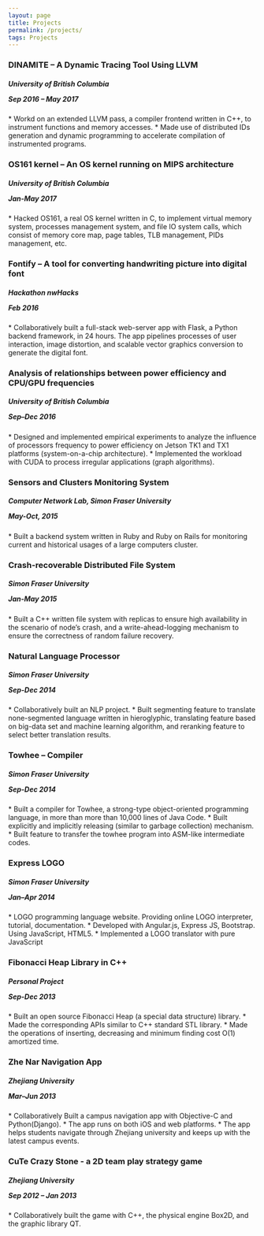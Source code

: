 ```yaml
---
layout: page
title: Projects
permalink: /projects/
tags: Projects
---
```


### DINAMITE – A Dynamic Tracing Tool Using LLVM
<h5>University of British Columbia <p class="right-align">Sep 2016 – May 2017</p></h5>
* Workd on an extended LLVM pass, a compiler frontend written in C++, to instrument functions and memory accesses.
* Made use of distributed IDs generation and dynamic programming to accelerate compilation of instrumented programs.


### OS161 kernel – An OS kernel running on MIPS architecture 
<h5> University of British Columbia <p class="right-align">Jan-May 2017</p></h5>
* Hacked OS161, a real OS kernel written in C, to implement virtual memory system, processes management system, and file IO system calls, which consist of memory core map, page tables, TLB management, PIDs management, etc.


### Fontify – A tool for converting handwriting picture into digital font 
<h5> Hackathon nwHacks <p class="right-align">Feb 2016</p></h5>
* Collaboratively built a full-stack web-server app with Flask, a Python backend framework, in 24 hours. The app pipelines processes of user interaction, image distortion, and scalable vector graphics conversion to generate the digital font.


### Analysis of relationships between power efficiency and CPU/GPU frequencies
<h5> University of British Columbia <p class="right-align">Sep–Dec 2016</p></h5>
* Designed and implemented empirical experiments to analyze the influence of processors frequency to power efficiency on Jetson TK1 and TX1 platforms (system-on-a-chip architecture).
* Implemented the workload with CUDA to process irregular applications (graph algorithms).


### Sensors and Clusters Monitoring System
<h5> Computer Network Lab, Simon Fraser University <p class="right-align">May-Oct, 2015</p></h5>
* Built a backend system written in Ruby and Ruby on Rails for monitoring current and historical usages of a large computers cluster.


### Crash-recoverable Distributed File System
<h5> Simon Fraser University <p class="right-align">Jan-May 2015</p></h5>
* Built a C++ written file system with replicas to ensure high availability in the scenario of node’s crash, and a write-ahead-logging mechanism to ensure the correctness of random failure recovery.


### Natural Language Processor
<h5> Simon Fraser University <p class="right-align">Sep-Dec 2014</p></h5>
* Collaboratively built an NLP project.
* Built segmenting feature to translate none-segmented language written in hieroglyphic, translating feature based on big-data set and machine learning algorithm, and reranking feature to select better translation results.


### Towhee – Compiler
<h5> Simon Fraser University <p class="right-align">Sep-Dec 2014</p></h5>
* Built a compiler for Towhee, a strong-type object-oriented programming language, in more than more than 10,000 lines of Java Code.
* Built explicitly and implicitly releasing (similar to garbage collection) mechanism.
* Built feature to transfer the towhee program into ASM-like intermediate codes.


### Express LOGO
<h5> Simon Fraser University <p class="right-align">Jan–Apr 2014</p></h5>
* LOGO programming language website. Providing online LOGO interpreter, tutorial, documentation.
* Developed with Angular.js, Express JS, Bootstrap. Using JavaScript, HTML5.
* Implemented a LOGO translator with pure JavaScript


### Fibonacci Heap Library in C++
<h5> Personal Project <p class="right-align">Sep-Dec 2013</p></h5>
* Built an open source Fibonacci Heap (a special data structure) library.
* Made the corresponding APIs similar to C++ standard STL library.
* Made the operations of inserting, decreasing and minimum finding cost O(1) amortized time.


### Zhe Nar Navigation App
<h5> Zhejiang University <p class="right-align">Mar–Jun 2013</p></h5>
* Collaboratively Built a campus navigation app with Objective-C and Python(Django).
* The app runs on both iOS and web platforms.
* The app helps students navigate through Zhejiang university and keeps up with the latest campus events. 


### CuTe Crazy Stone - a 2D team play strategy game
<h5> Zhejiang University <p class="right-align">Sep 2012 – Jan 2013</p></h5>
* Collaboratively built the game with C++, the physical engine Box2D, and the graphic library QT.

